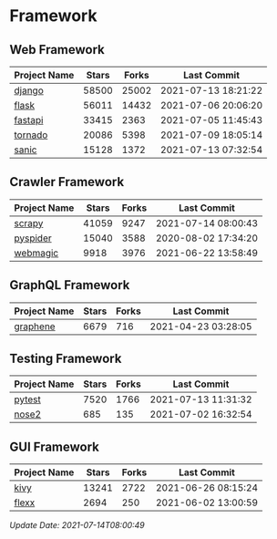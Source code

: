 # Framework

## Web Framework
| Project Name | Stars | Forks | Last Commit |
| ------------ | ----- | ----- | ----------- |
| [django](https://github.com/django/django) | 58500 | 25002 | 2021-07-13 18:21:22 |
| [flask](https://github.com/pallets/flask) | 56011 | 14432 | 2021-07-06 20:06:20 |
| [fastapi](https://github.com/tiangolo/fastapi) | 33415 | 2363 | 2021-07-05 11:45:43 |
| [tornado](https://github.com/tornadoweb/tornado) | 20086 | 5398 | 2021-07-09 18:05:14 |
| [sanic](https://github.com/sanic-org/sanic) | 15128 | 1372 | 2021-07-13 07:32:54 |

## Crawler Framework
| Project Name | Stars | Forks | Last Commit |
| ------------ | ----- | ----- | ----------- |
| [scrapy](https://github.com/scrapy/scrapy) | 41059 | 9247 | 2021-07-14 08:00:43 |
| [pyspider](https://github.com/binux/pyspider) | 15040 | 3588 | 2020-08-02 17:34:20 |
| [webmagic](https://github.com/code4craft/webmagic) | 9918 | 3976 | 2021-06-22 13:58:49 |

## GraphQL Framework
| Project Name | Stars | Forks | Last Commit |
| ------------ | ----- | ----- | ----------- |
| [graphene](https://github.com/graphql-python/graphene) | 6679 | 716 | 2021-04-23 03:28:05 |

## Testing Framework
| Project Name | Stars | Forks | Last Commit |
| ------------ | ----- | ----- | ----------- |
| [pytest](https://github.com/pytest-dev/pytest) | 7520 | 1766 | 2021-07-13 11:31:32 |
| [nose2](https://github.com/nose-devs/nose2) | 685 | 135 | 2021-07-02 16:32:54 |

## GUI Framework
| Project Name | Stars | Forks | Last Commit |
| ------------ | ----- | ----- | ----------- |
| [kivy](https://github.com/kivy/kivy) | 13241 | 2722 | 2021-06-26 08:15:24 |
| [flexx](https://github.com/flexxui/flexx) | 2694 | 250 | 2021-06-02 13:00:59 |

*Update Date: 2021-07-14T08:00:49*